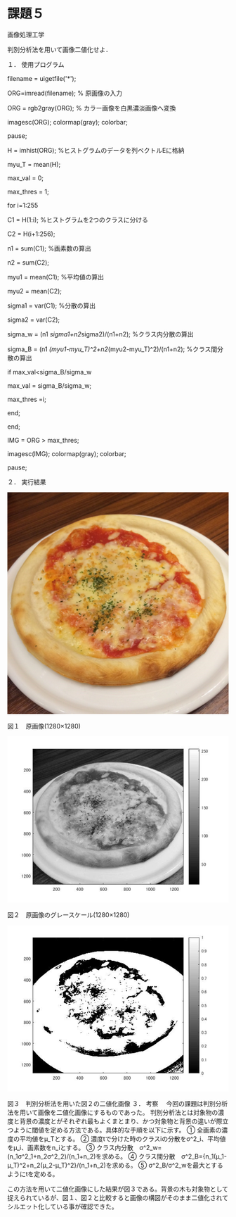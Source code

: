 # 課題５
画像処理工学

判別分析法を用いて画像二値化せよ．

１．	使用プログラム


filename = uigetfile('*');

ORG=imread(filename); % 原画像の入力

ORG = rgb2gray(ORG); % カラー画像を白黒濃淡画像へ変換

imagesc(ORG); colormap(gray); colorbar;

pause;



H = imhist(ORG); %ヒストグラムのデータを列ベクトルEに格納

myu_T = mean(H);

max_val = 0;

max_thres = 1;

for i=1:255

C1 = H(1:i); %ヒストグラムを2つのクラスに分ける

C2 = H(i+1:256);

n1 = sum(C1); %画素数の算出

n2 = sum(C2);

myu1 = mean(C1); %平均値の算出

myu2 = mean(C2);

sigma1 = var(C1); %分散の算出

sigma2 = var(C2);

sigma_w = (n1 *sigma1+n2*sigma2)/(n1+n2); %クラス内分散の算出

sigma_B = (n1 *(myu1-myu_T)^2+n2*(myu2-myu_T)^2)/(n1+n2); %クラス間分散の算出


if max_val<sigma_B/sigma_w

max_val = sigma_B/sigma_w;

max_thres =i;

end;

end;



IMG = ORG > max_thres;

imagesc(IMG); colormap(gray); colorbar;

pause;





２．	実行結果

 ![原画像](https://github.com/enazii0312/image/blob/master/753.jpg)
 
図１　原画像(1280×1280)

 ![原画像](https://github.com/enazii0312/image/blob/master/7535-1.jpg)
 
図２　原画像のグレースケール(1280×1280)

 ![原画像](https://github.com/enazii0312/image/blob/master/7535-2.jpg)
 
図３　判別分析法を用いた図２の二値化画像
３．	考察
　今回の課題は判別分析法を用いて画像を二値化画像にするものであった。
判別分析法とは対象物の濃度と背景の濃度とがそれぞれ最もよくまとまり、かつ対象物と背景の違いが際立つように閾値を定める方法である。具体的な手順を以下に示す。
①	全画素の濃度の平均値をµ_Tとする。
②	濃度tで分けた時のクラスiの分散をσ^2_i、平均値をµ_i、画素数をn_iとする。
③	クラス内分散　σ^2_w=(n_1σ^2_1+n_2σ^2_2)/(n_1+n_2)を求める。
④	クラス間分散　σ^2_B={n_1(µ_1-µ_T)^2+n_2(µ_2-µ_T)^2}/(n_1+n_2)を求める。
⑤	σ^2_B/σ^2_wを最大とするようにtを定める。

この方法を用いて二値化画像にした結果が図３である。背景の木も対象物として捉えられているが、図１、図２と比較すると画像の構図がそのまま二値化されてシルエット化している事が確認できた。
